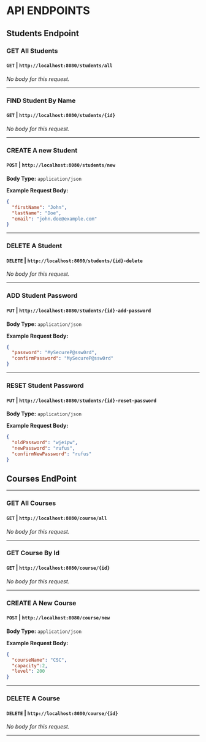 # API ENDPOINTS

## Students Endpoint
### GET All Students
#### `GET` | `http://localhost:8080/students/all`

_No body for this request._

---

### FIND Student By Name
#### `GET` | `http://localhost:8080/students/{id}`

_No body for this request._

---

### CREATE A new Student
#### `POST` | `http://localhost:8080/students/new`

**Body Type:** `application/json`

**Example Request Body:**
```json
{
  "firstName": "John",
  "lastName": "Doe",
  "email": "john.doe@example.com"
}
```

---

### DELETE A Student
#### `DELETE` | `http://localhost:8080/students/{id}-delete`

_No body for this request._

---

### ADD Student Password
#### `PUT` | `http://localhost:8080/students/{id}-add-password`

**Body Type:** `application/json`

**Example Request Body:**
```json
{
  "password": "MySecureP@ssw0rd",
  "confirmPassword": "MySecureP@ssw0rd"
}
```

---

### RESET Student Password
#### `PUT` | `http://localhost:8080/students/{id}-reset-password`

**Body Type:** `application/json`

**Example Request Body:**
```json
{
  "oldPassword": "wjeipw",
  "newPassword": "rufus",
  "confirmNewPassword": "rufus"
}
```

## Courses EndPoint

---

### GET All Courses
#### `GET` | `http://localhost:8080/course/all`

_No body for this request._

---

### GET Course By Id
#### `GET` | `http://localhost:8080/course/{id}`

_No body for this request._

---

### CREATE A New Course
#### `POST` | `http://localhost:8080/course/new`

**Body Type:** `application/json`

**Example Request Body:**
```json
{
  "courseName": "CSC",
  "capacity":2,
  "level": 200
}
```

---

### DELETE A Course
#### `DELETE` | `http://localhost:8080/course/{id}`

_No body for this request._

---
